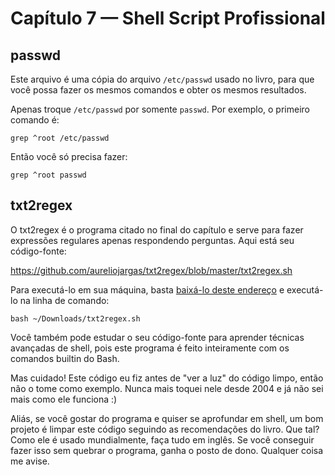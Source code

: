 # Capítulo 7 — Shell Script Profissional

## passwd

Este arquivo é uma cópia do arquivo `/etc/passwd` usado no livro, para que você possa fazer os mesmos comandos e obter os mesmos resultados.

Apenas troque `/etc/passwd` por somente `passwd`. Por exemplo, o primeiro
comando é:

    grep ^root /etc/passwd

Então você só precisa fazer:

    grep ^root passwd


## txt2regex

O txt2regex é o programa citado no final do capítulo e serve para fazer expressões regulares apenas respondendo perguntas. Aqui está seu código-fonte:

<https://github.com/aureliojargas/txt2regex/blob/master/txt2regex.sh>

Para executá-lo em sua máquina, basta [baixá-lo deste endereço](https://raw.github.com/aureliojargas/txt2regex/master/txt2regex.sh) e executá-lo na linha de comando:

    bash ~/Downloads/txt2regex.sh

Você também pode estudar o seu código-fonte para aprender técnicas avançadas de shell, pois este programa é feito inteiramente com os comandos builtin do Bash.

Mas cuidado! Este código eu fiz antes de "ver a luz" do código limpo, então não o tome como exemplo. Nunca mais toquei nele desde 2004 e já não sei mais como ele funciona :)

Aliás, se você gostar do programa e quiser se aprofundar em shell, um bom projeto é limpar este código seguindo as recomendações do livro. Que tal? Como ele é usado mundialmente, faça tudo em inglês. Se você conseguir fazer isso sem quebrar o programa, ganha o posto de dono. Qualquer coisa me avise.

